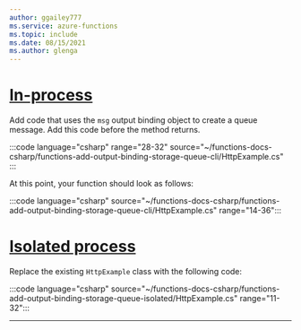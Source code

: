 ```yaml
---
author: ggailey777
ms.service: azure-functions
ms.topic: include
ms.date: 08/15/2021
ms.author: glenga
---
```


# [In-process](#tab/in-process)

Add code that uses the `msg` output binding object to create a queue message. Add this code before the method returns.

:::code language="csharp" range="28-32" source="~/functions-docs-csharp/functions-add-output-binding-storage-queue-cli/HttpExample.cs" :::

At this point, your function should look as follows:

:::code language="csharp" source="~/functions-docs-csharp/functions-add-output-binding-storage-queue-cli/HttpExample.cs" range="14-36":::

# [Isolated process](#tab/isolated-process)

Replace the existing `HttpExample` class with the following code:

:::code language="csharp" source="~/functions-docs-csharp/functions-add-output-binding-storage-queue-isolated/HttpExample.cs" range="11-32":::

---